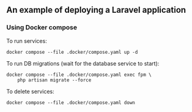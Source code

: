 ## An example of deploying a Laravel application

### Using Docker compose
To run services:
```shell
docker compose --file .docker/compose.yaml up -d
```
To run DB migrations (wait for the database service to start):
```shell
docker compose --file .docker/compose.yaml exec fpm \
    php artisan migrate --force
```
To delete services:
```shell
docker compose --file .docker/compose.yaml down
```
